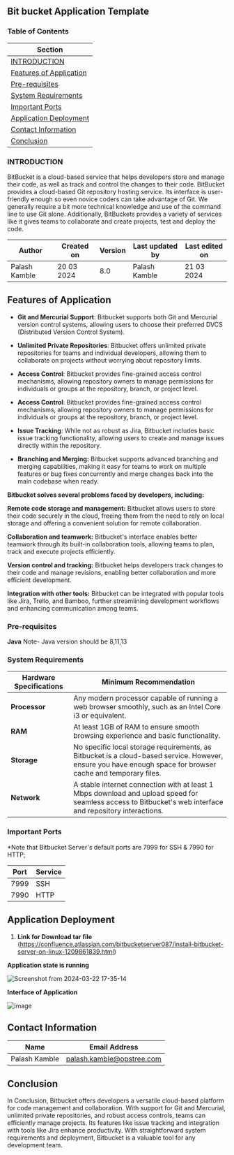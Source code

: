 ## Bit bucket Application Template

### Table of Contents

| Section                                   |
|-------------------------------------------|
| [INTRODUCTION](#introduction)             |
| [Features of Application](#features-of-application) |
| [Pre-requisites](#pre-requisites)         |
| [System Requirements](#system-requirements) |
| [Important Ports](#important-ports)       |
| [Application Deployment](#application-deployment) |
| [Contact Information](#contact-information) |
| [Conclusion](#conclusion)                 |


### INTRODUCTION

 BitBucket is a cloud-based service that helps developers store and manage their code, as well as track and control the changes to their code. BitBucket provides a cloud-based Git repository hosting service. Its interface is user-friendly enough so even novice coders can take advantage of Git. We generally require a bit more technical knowledge and use of the command line to use Git alone. Additionally, BitBuckets provides a variety of services like it gives teams to collaborate and create projects, test and deploy the code.


| Author         | Created on | Version | Last updated by  | Last edited on |
|----------------|------------|---------|------------------|----------------|
| Palash Kamble  | 20 03 2024 | 8.0     | Palash Kamble    | 21 03 2024    |


## Features of Application

*  **Git and Mercurial Support**: Bitbucket supports both Git and Mercurial version control systems, allowing users to choose their preferred DVCS (Distributed 
     Version Control System).

*  **Unlimited Private Repositories**: Bitbucket offers unlimited private repositories for teams and individual developers, allowing them to collaborate on 
     projects without worrying about repository limits.

*  **Access Control**: Bitbucket provides fine-grained access control mechanisms, allowing repository owners to manage permissions for individuals or groups at 
     the repository, branch, or project level.
*  **Access Control**: Bitbucket provides fine-grained access control mechanisms, allowing repository owners to manage permissions for individuals or groups at 
     the repository, branch, or project level.
*  **Issue Tracking**: While not as robust as Jira, Bitbucket includes basic issue tracking functionality, allowing users to create and manage issues directly 
     within the repository.
*  **Branching and Merging:** Bitbucket supports advanced branching and merging capabilities, making it easy for teams to work on multiple features or bug fixes 
     concurrently and merge changes back into the main codebase when ready.




**Bitbucket solves several problems faced by developers, including:**

**Remote code storage and management:** Bitbucket allows users to store their code securely in the cloud, freeing them from the need to rely on local storage and offering a convenient solution for remote collaboration.
  
 **Collaboration and teamwork:** Bitbucket's interface enables better teamwork through its built-in collaboration tools, allowing teams to plan, track and execute projects efficiently.
  
 **Version control and tracking:** Bitbucket helps developers track changes to their code and manage revisions, enabling better collaboration and more efficient development.
  
 **Integration with other tools:** Bitbucket can be integrated with popular tools like Jira, Trello, and Bamboo, further streamlining development workflows and enhancing communication among teams.


### Pre-requisites

**Java**
Note- Java version should be 8,11,13




### System Requirements

| Hardware Specifications | Minimum Recommendation |
|--------------------------|------------------------|
| **Processor**            | Any modern processor capable of running a web browser smoothly, such as an Intel Core i3 or equivalent. |
| **RAM**                  | At least 1GB of RAM to ensure smooth browsing experience and basic functionality. |
| **Storage**              | No specific local storage requirements, as Bitbucket is a cloud-based service. However, ensure you have enough space for browser cache and temporary files. |
| **Network**              | A stable internet connection with at least 1 Mbps download and upload speed for seamless access to Bitbucket's web interface and repository interactions. |



### Important Ports
*Note that Bitbucket Server's default ports are 7999 for SSH & 7990 for HTTP;

| Port | Service |
|------|---------|
| 7999 | SSH     |
| 7990 | HTTP    |




## Application Deployment

1. **Link for Download tar file**
(https://confluence.atlassian.com/bitbucketserver087/install-bitbucket-server-on-linux-1209861839.html)

**Application state is running**


![Screenshot from 2024-03-22 17-35-14](https://github.com/palash80/Sprint-1/assets/153359214/479f7dd5-b1cc-42ae-a227-8eaa9594ca77)

**Interface of Application**

![image](https://github.com/palash80/Sprint-1/assets/153359214/9eba2f69-2b80-4cd6-a6b8-5faa112d3edd)



## Contact Information


Name           | Email Address
---------------|----------------------
Palash Kamble  | palash.kamble@opstree.com


## Conclusion

In Conclusion, Bitbucket offers developers a versatile cloud-based platform for code management and collaboration. With support for Git and Mercurial, unlimited private repositories, and robust access controls, teams can efficiently manage projects. Its features like issue tracking and integration with tools like Jira enhance productivity. With straightforward system requirements and deployment, Bitbucket is a valuable tool for any development team.










